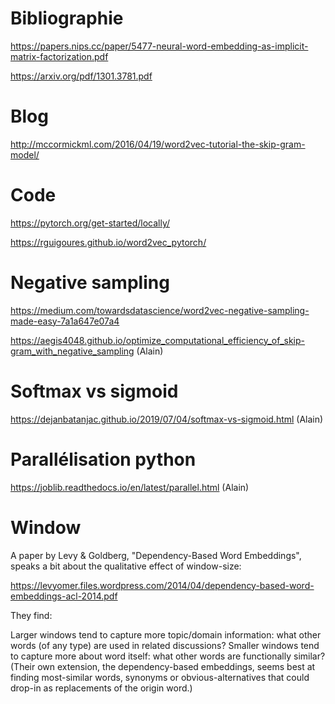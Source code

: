 # Bibliographie 

https://papers.nips.cc/paper/5477-neural-word-embedding-as-implicit-matrix-factorization.pdf  

https://arxiv.org/pdf/1301.3781.pdf

# Blog
http://mccormickml.com/2016/04/19/word2vec-tutorial-the-skip-gram-model/

# Code 

https://pytorch.org/get-started/locally/  

https://rguigoures.github.io/word2vec_pytorch/

# Negative sampling

https://medium.com/towardsdatascience/word2vec-negative-sampling-made-easy-7a1a647e07a4 

https://aegis4048.github.io/optimize_computational_efficiency_of_skip-gram_with_negative_sampling (Alain)

# Softmax vs sigmoid
https://dejanbatanjac.github.io/2019/07/04/softmax-vs-sigmoid.html (Alain)

# Parallélisation python 
https://joblib.readthedocs.io/en/latest/parallel.html (Alain)

# Window
A paper by Levy & Goldberg, "Dependency-Based Word Embeddings", speaks a bit about the qualitative effect of window-size:

https://levyomer.files.wordpress.com/2014/04/dependency-based-word-embeddings-acl-2014.pdf

They find:

Larger windows tend to capture more topic/domain information: what other words (of any type) are used in related discussions? Smaller windows tend to capture more about word itself: what other words are functionally similar? (Their own extension, the dependency-based embeddings, seems best at finding most-similar words, synonyms or obvious-alternatives that could drop-in as replacements of the origin word.)

